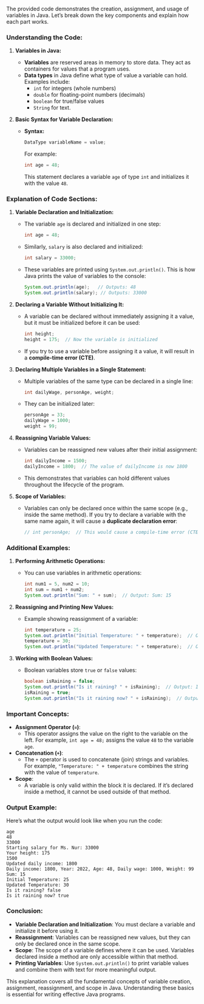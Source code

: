 The provided code demonstrates the creation, assignment, and usage of variables in Java. Let’s break down the key components and explain how each part works.

### **Understanding the Code:**

1. **Variables in Java:**

   - **Variables** are reserved areas in memory to store data. They act as containers for values that a program uses.
   - **Data types** in Java define what type of value a variable can hold. Examples include:
     - `int` for integers (whole numbers)
     - `double` for floating-point numbers (decimals)
     - `boolean` for true/false values
     - `String` for text.

2. **Basic Syntax for Variable Declaration:**
   - **Syntax:**
     ```java
     DataType variableName = value;
     ```
     For example:
     ```java
     int age = 48;
     ```
     This statement declares a variable `age` of type `int` and initializes it with the value `48`.

### **Explanation of Code Sections:**

1. **Variable Declaration and Initialization:**

   - The variable `age` is declared and initialized in one step:
     ```java
     int age = 48;
     ```
   - Similarly, `salary` is also declared and initialized:
     ```java
     int salary = 33000;
     ```
   - These variables are printed using `System.out.println()`. This is how Java prints the value of variables to the console:
     ```java
     System.out.println(age);   // Outputs: 48
     System.out.println(salary); // Outputs: 33000
     ```

2. **Declaring a Variable Without Initializing It:**

   - A variable can be declared without immediately assigning it a value, but it must be initialized before it can be used:
     ```java
     int height;
     height = 175;  // Now the variable is initialized
     ```
   - If you try to use a variable before assigning it a value, it will result in a **compile-time error (CTE)**.

3. **Declaring Multiple Variables in a Single Statement:**

   - Multiple variables of the same type can be declared in a single line:
     ```java
     int dailyWage, personAge, weight;
     ```
   - They can be initialized later:
     ```java
     personAge = 33;
     dailyWage = 1000;
     weight = 99;
     ```

4. **Reassigning Variable Values:**

   - Variables can be reassigned new values after their initial assignment:
     ```java
     int dailyIncome = 1500;
     dailyIncome = 1800;  // The value of dailyIncome is now 1800
     ```
   - This demonstrates that variables can hold different values throughout the lifecycle of the program.

5. **Scope of Variables:**
   - Variables can only be declared once within the same scope (e.g., inside the same method). If you try to declare a variable with the same name again, it will cause a **duplicate declaration error**:
     ```java
     // int personAge;  // This would cause a compile-time error (CTE) because personAge was already declared
     ```

### **Additional Examples:**

1. **Performing Arithmetic Operations:**

   - You can use variables in arithmetic operations:
     ```java
     int num1 = 5, num2 = 10;
     int sum = num1 + num2;
     System.out.println("Sum: " + sum);  // Output: Sum: 15
     ```

2. **Reassigning and Printing New Values:**

   - Example showing reassignment of a variable:
     ```java
     int temperature = 25;
     System.out.println("Initial Temperature: " + temperature);  // Output: 25
     temperature = 30;
     System.out.println("Updated Temperature: " + temperature);  // Output: 30
     ```

3. **Working with Boolean Values:**
   - Boolean variables store `true` or `false` values:
     ```java
     boolean isRaining = false;
     System.out.println("Is it raining? " + isRaining);  // Output: Is it raining? false
     isRaining = true;
     System.out.println("Is it raining now? " + isRaining);  // Output: Is it raining now? true
     ```

### **Important Concepts:**

- **Assignment Operator (`=`)**:
  - This operator assigns the value on the right to the variable on the left. For example, `int age = 48;` assigns the value `48` to the variable `age`.
- **Concatenation (`+`)**:
  - The `+` operator is used to concatenate (join) strings and variables. For example, `"Temperature: " + temperature` combines the string with the value of `temperature`.
- **Scope**:
  - A variable is only valid within the block it is declared. If it’s declared inside a method, it cannot be used outside of that method.

### **Output Example:**

Here’s what the output would look like when you run the code:

```text
age
48
33000
Starting salary for Ms. Nur: 33000
Your height: 175
1500
Updated daily income: 1800
Daily income: 1800, Year: 2022, Age: 48, Daily wage: 1000, Weight: 99
Sum: 15
Initial Temperature: 25
Updated Temperature: 30
Is it raining? false
Is it raining now? true
```

### **Conclusion:**

- **Variable Declaration and Initialization**: You must declare a variable and initialize it before using it.
- **Reassignment**: Variables can be reassigned new values, but they can only be declared once in the same scope.
- **Scope**: The scope of a variable defines where it can be used. Variables declared inside a method are only accessible within that method.
- **Printing Variables**: Use `System.out.println()` to print variable values and combine them with text for more meaningful output.

This explanation covers all the fundamental concepts of variable creation, assignment, reassignment, and scope in Java. Understanding these basics is essential for writing effective Java programs.
